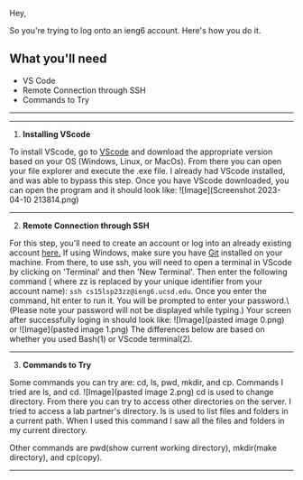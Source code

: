 Hey,

So you're trying to log onto an ieng6 account. Here's how you do it. 

## What you'll need

* VS Code
* Remote Connection through SSH
* Commands to Try
---
---

1. **Installing VScode**

 To install VScode, go to [VScode](https://code.visualstudio.com/download) and download the appropriate version based on your OS (Windows, Linux, or MacOs).
 From there you can open your file explorer and execute the .exe file. I already had VScode installed, and was able to bypass this step. 
 Once you have VScode downloaded, you can open the program and it should look like: 
 ![Image](Screenshot 2023-04-10 213814.png) 
 ***

2. **Remote Connection through SSH**

For this step, you'll need to create an account or log into an already existing account [here.](https://sdacs.ucsd.edu/~icc/index.php)
If using Windows, make sure you have [Git](https://gitforwindows.org/) installed on your machine. From there, to use ssh, you will need to open a terminal in VScode by clicking on 'Terminal' and then 'New Terminal'. Then enter the following command ( where zz is replaced by your unique identifier from your account name): `ssh cs15lsp23zz@ieng6.ucsd.edu`. Once you enter the command, hit enter to run it. You will be prompted to enter your password.\ (Please note your password will not be displayed while typing.)
Your screen after successfully loging in should look like: 
![Image](pasted image 0.png) 
or
![Image](pasted image 1.png)
The differences below are based on whether you used Bash(1) or VScode terminal(2).
***

3. **Commands to Try**

Some commands you can try are: cd, ls, pwd, mkdir, and cp.
Commands I tried are ls, and cd.
![Image](pasted image 2.png)
cd is used to change directory. From there you can try to access other directories on the server. I tried to access a lab partner's directory.
ls is used to list files and folders in a current path. When I used this command I saw all the files and folders in my current directory.

Other commands are pwd(show current working directory), mkdir(make directory), and cp(copy).
***
